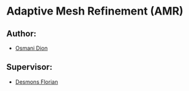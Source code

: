 # Adaptive Mesh Refinement (AMR)
## Author:
- [Osmani Dion](mailto:dion.osmani@students.hevs.ch)
## Supervisor:
- [Desmons Florian](mailto:florian.desmons@hevs.ch)
